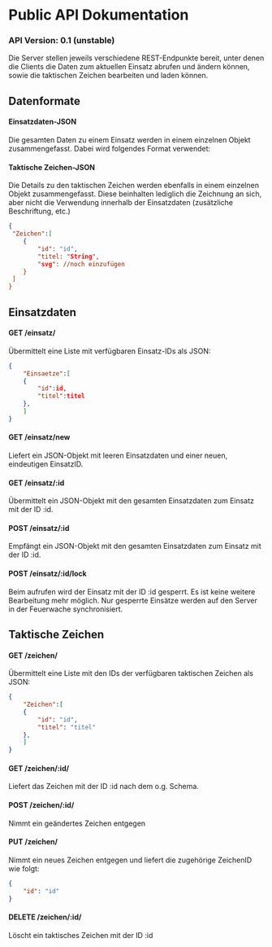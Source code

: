 # Public API Dokumentation
### API Version: 0.1 (unstable)

Die Server stellen jeweils verschiedene REST-Endpunkte bereit, unter denen die Clients die Daten zum aktuellen Einsatz abrufen und ändern können, sowie die taktischen Zeichen bearbeiten und laden können.

## Datenformate

#### Einsatzdaten-JSON

Die gesamten Daten zu einem Einsatz werden in einem einzelnen Objekt zusammengefasst. Dabei wird folgendes Format verwendet:


#### Taktische Zeichen-JSON

Die Details zu den taktischen Zeichen werden ebenfalls in einem einzelnen Objekt zusammengefasst. Diese beinhalten lediglich die Zeichnung an sich, aber nicht die Verwendung innerhalb der Einsatzdaten (zusätzliche Beschriftung, etc.)

```JSON
{
 "Zeichen":[
    {
        "id": "id",
        "titel: "String",
        "svg": //noch einzufügen
    }
 ]   
}

```

## Einsatzdaten
#### GET /einsatz/
Übermittelt eine Liste mit verfügbaren Einsatz-IDs als JSON:

```JSON
{
    "Einsaetze":[
    {
        "id":id, 
        "titel":titel
    },
    ]
}
```
#### GET /einsatz/new
Liefert ein JSON-Objekt mit leeren Einsatzdaten und einer neuen, eindeutigen EinsatzID.
#### GET /einsatz/:id
Übermittelt ein JSON-Objekt mit den gesamten Einsatzdaten zum Einsatz mit der ID :id.
#### POST /einsatz/:id
Empfängt ein JSON-Objekt mit den gesamten Einsatzdaten zum Einsatz mit der ID :id.
#### POST /einsatz/:id/lock
Beim aufrufen wird der Einsatz mit der ID :id gesperrt. Es ist keine weitere Bearbeitung mehr möglich. Nur gesperrte Einsätze werden auf den Server in der Feuerwache synchronisiert.

## Taktische Zeichen
#### GET /zeichen/
Übermittelt eine Liste mit den IDs der verfügbaren taktischen Zeichen als JSON:
```JSON
{
    "Zeichen":[
    {
        "id": "id", 
        "titel": "titel"
    },
    ]
}
```

#### GET /zeichen/:id/
Liefert das Zeichen mit der ID :id nach dem o.g. Schema.
#### POST /zeichen/:id/
Nimmt ein geändertes Zeichen entgegen
#### PUT /zeichen/
Nimmt ein neues Zeichen entgegen und liefert die zugehörige ZeichenID wie folgt:
```JSON
{
    "id": "id"
}
```
#### DELETE /zeichen/:id/
Löscht ein taktisches Zeichen mit der ID :id


